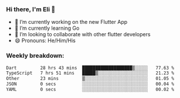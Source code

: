 ### Hi there, I'm Eli 👋
- 🔭 I’m currently working on the new Flutter App
- 🌱 I’m currently learning Go
- 🦄 I’m looking to collaborate with other flutter developers
- 😄 Pronouns: He/Him/His

### Weekly breakdown:
<!--START_SECTION:waka-->

```txt
Dart         28 hrs 43 mins  ███████████████████▒░░░░░   77.63 %
TypeScript   7 hrs 51 mins   █████▒░░░░░░░░░░░░░░░░░░░   21.23 %
Other        23 mins         ▒░░░░░░░░░░░░░░░░░░░░░░░░   01.05 %
JSON         0 secs          ░░░░░░░░░░░░░░░░░░░░░░░░░   00.04 %
YAML         0 secs          ░░░░░░░░░░░░░░░░░░░░░░░░░   00.02 %
```

<!--END_SECTION:waka-->
